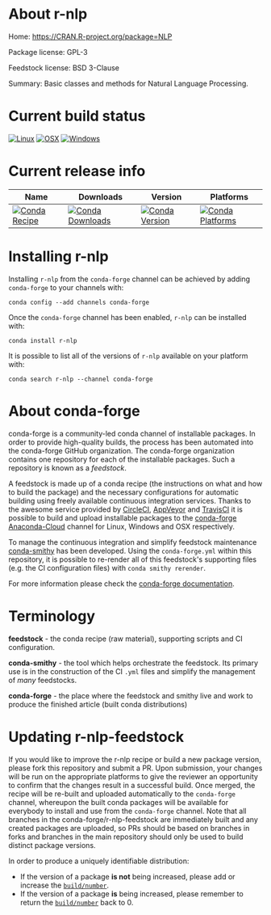About r-nlp
===========

Home: https://CRAN.R-project.org/package=NLP

Package license: GPL-3

Feedstock license: BSD 3-Clause

Summary: Basic classes and methods for Natural Language Processing.



Current build status
====================

[![Linux](https://img.shields.io/circleci/project/github/conda-forge/r-nlp-feedstock/master.svg?label=Linux)](https://circleci.com/gh/conda-forge/r-nlp-feedstock)
[![OSX](https://img.shields.io/travis/conda-forge/r-nlp-feedstock/master.svg?label=macOS)](https://travis-ci.org/conda-forge/r-nlp-feedstock)
[![Windows](https://img.shields.io/appveyor/ci/conda-forge/r-nlp-feedstock/master.svg?label=Windows)](https://ci.appveyor.com/project/conda-forge/r-nlp-feedstock/branch/master)

Current release info
====================

| Name | Downloads | Version | Platforms |
| --- | --- | --- | --- |
| [![Conda Recipe](https://img.shields.io/badge/recipe-r--nlp-green.svg)](https://anaconda.org/conda-forge/r-nlp) | [![Conda Downloads](https://img.shields.io/conda/dn/conda-forge/r-nlp.svg)](https://anaconda.org/conda-forge/r-nlp) | [![Conda Version](https://img.shields.io/conda/vn/conda-forge/r-nlp.svg)](https://anaconda.org/conda-forge/r-nlp) | [![Conda Platforms](https://img.shields.io/conda/pn/conda-forge/r-nlp.svg)](https://anaconda.org/conda-forge/r-nlp) |

Installing r-nlp
================

Installing `r-nlp` from the `conda-forge` channel can be achieved by adding `conda-forge` to your channels with:

```
conda config --add channels conda-forge
```

Once the `conda-forge` channel has been enabled, `r-nlp` can be installed with:

```
conda install r-nlp
```

It is possible to list all of the versions of `r-nlp` available on your platform with:

```
conda search r-nlp --channel conda-forge
```


About conda-forge
=================

conda-forge is a community-led conda channel of installable packages.
In order to provide high-quality builds, the process has been automated into the
conda-forge GitHub organization. The conda-forge organization contains one repository
for each of the installable packages. Such a repository is known as a *feedstock*.

A feedstock is made up of a conda recipe (the instructions on what and how to build
the package) and the necessary configurations for automatic building using freely
available continuous integration services. Thanks to the awesome service provided by
[CircleCI](https://circleci.com/), [AppVeyor](https://www.appveyor.com/)
and [TravisCI](https://travis-ci.org/) it is possible to build and upload installable
packages to the [conda-forge](https://anaconda.org/conda-forge)
[Anaconda-Cloud](https://anaconda.org/) channel for Linux, Windows and OSX respectively.

To manage the continuous integration and simplify feedstock maintenance
[conda-smithy](https://github.com/conda-forge/conda-smithy) has been developed.
Using the ``conda-forge.yml`` within this repository, it is possible to re-render all of
this feedstock's supporting files (e.g. the CI configuration files) with ``conda smithy rerender``.

For more information please check the [conda-forge documentation](https://conda-forge.org/docs/).

Terminology
===========

**feedstock** - the conda recipe (raw material), supporting scripts and CI configuration.

**conda-smithy** - the tool which helps orchestrate the feedstock.
                   Its primary use is in the construction of the CI ``.yml`` files
                   and simplify the management of *many* feedstocks.

**conda-forge** - the place where the feedstock and smithy live and work to
                  produce the finished article (built conda distributions)


Updating r-nlp-feedstock
========================

If you would like to improve the r-nlp recipe or build a new
package version, please fork this repository and submit a PR. Upon submission,
your changes will be run on the appropriate platforms to give the reviewer an
opportunity to confirm that the changes result in a successful build. Once
merged, the recipe will be re-built and uploaded automatically to the
`conda-forge` channel, whereupon the built conda packages will be available for
everybody to install and use from the `conda-forge` channel.
Note that all branches in the conda-forge/r-nlp-feedstock are
immediately built and any created packages are uploaded, so PRs should be based
on branches in forks and branches in the main repository should only be used to
build distinct package versions.

In order to produce a uniquely identifiable distribution:
 * If the version of a package **is not** being increased, please add or increase
   the [``build/number``](https://conda.io/docs/user-guide/tasks/build-packages/define-metadata.html#build-number-and-string).
 * If the version of a package **is** being increased, please remember to return
   the [``build/number``](https://conda.io/docs/user-guide/tasks/build-packages/define-metadata.html#build-number-and-string)
   back to 0.
